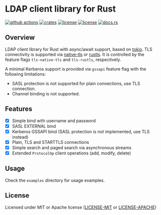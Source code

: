 # LDAP client library for Rust

[![github actions](https://github.com/ancwrd1/ldap-rs/workflows/CI/badge.svg)](https://github.com/ancwrd1/ldap-rs/actions)
[![crates](https://img.shields.io/crates/v/ldap-rs.svg)](https://crates.io/crates/ldap-rs)
[![license](https://img.shields.io/badge/License-MIT-blue.svg)](https://opensource.org/licenses/MIT)
[![license](https://img.shields.io/badge/License-Apache%202.0-blue.svg)](https://opensource.org/licenses/Apache-2.0)
[![docs.rs](https://docs.rs/ldap-rs/badge.svg)](https://docs.rs/ldap-rs)

## Overview

LDAP client library for Rust with async/await support, based on [tokio](https://tokio.rs).
TLS connectivity is supported via [native-tls](https://crates.io/crates/native-tls) or [rustls](https://crates.io/crates/rustls).
It is controlled by the feature flags `tls-native-tls` and `tls-rustls`, respectively.

A minimal Kerberos support is provided via `gssapi` feature flag with the following limitations:
 
* SASL protection is not supported for plain connections, use TLS connection.
* Channel binding is not supported.

## Features

- [x] Simple bind with username and password
- [x] SASL EXTERNAL bind
- [x] Kerberos GSSAPI bind (SASL protection is not implemented, use TLS instead)
- [x] Plain, TLS and STARTTLS connections
- [x] Simple search and paged search via asynchronous streams
- [x] Extended `ProtocolOp` client operations (add, modify, delete)

## Usage 

Check the `examples` directory for usage examples.

## License

Licensed under MIT or Apache license ([LICENSE-MIT](https://opensource.org/licenses/MIT)
or [LICENSE-APACHE](https://opensource.org/licenses/Apache-2.0))
